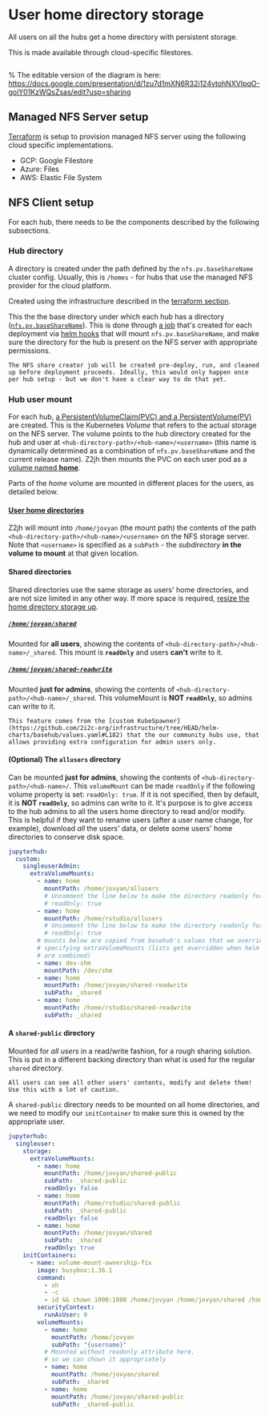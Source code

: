 # User home directory storage

All users on all the hubs get a home directory with persistent storage.

This is made available through cloud-specific filestores.

```{figure} ../../images/infrastructure-storage-layer.png
```

% The editable version of the diagram is here: https://docs.google.com/presentation/d/1zu7d1mXN6R32i124vtohNXVIpqO-goiY01KzWQsZsas/edit?usp=sharing

## Managed NFS Server setup

[Terraform](topic:terraform) is setup to provision managed NFS server using the following cloud specific implementations.

* GCP: Google Filestore
* Azure: Files
* AWS: Elastic File System

## NFS Client setup

For each hub, there needs to be the components described by the following subsections.

### Hub directory

A directory is created under the path defined by the `nfs.pv.baseShareName` cluster config.
Usually, this is `/homes` - for hubs that use the managed NFS provider for the cloud platform.

Created using the infrastructure described in the [terraform section](topic:terraform).


This the the base directory under which each hub has a directory ([`nfs.pv.baseShareName`](https://github.com/2i2c-org/infrastructure/tree/HEAD/helm-charts/basehub/values.yaml#L21)).
This is done through [a job](https://github.com/2i2c-org/infrastructure/tree/HEAD/helm-charts/basehub/templates/nfs-share-creator.yaml) that's created for each deployment via [helm hooks](https://helm.sh/docs/topics/charts_hooks/) that will mount `nfs.pv.baseShareName`, and make sure the directory for the hub is present on the NFS server with appropriate permissions.

  ```{note}
  The NFS share creator job will be created pre-deploy, run, and cleaned up before deployment proceeds. Ideally, this would only happen once per hub setup - but we don't have a clear way to do that yet.
  ```

### Hub user mount

For each hub, [a PersistentVolumeClaim(PVC) and a PersistentVolume(PV)](https://github.com/2i2c-org/infrastructure/tree/HEAD/helm-charts/basehub/templates/nfs.yaml) are created.
This is the Kubernetes *Volume* that refers to the actual storage on the NFS server.
The volume points to the hub directory created for the hub and user at `<hub-directory-path>/<hub-name>/<username>`
(this name is dynamically determined as a combination of `nfs.pv.baseShareName` and the current release name).
Z2jh then mounts the PVC on each user pod as a [volume named **home**](https://github.com/jupyterhub/zero-to-jupyterhub-k8s/tree/HEAD/jupyterhub/files/hub/jupyterhub_config.py#L277).

Parts of the *home* volume are mounted in different places for the users, as detailed below.

#### [User home directories](https://github.com/2i2c-org/infrastructure/blob/341b9408fc7a9a60ea81296d8a0e6eee85bd0498/helm-charts/basehub/values.yaml#L185-L187)

Z2jh will mount into `/home/jovyan` (the mount path) the contents of the path `<hub-directory-path>/<hub-name>/<username>` on the NFS storage server.
Note that `<username>` is specified as a `subPath` - the *subdirectory* **in the volume to mount** at that given location.

#### Shared directories

Shared directories use the same storage as users' home directories, and are
not size limited in any other way. If more space is required, [resize the
home directory storage up](https://infrastructure.2i2c.org/sre-guide/common-problems-solutions/#no-space-left-on-device-error).

##### [`/home/jovyan/shared`](https://github.com/2i2c-org/infrastructure/blob/341b9408fc7a9a60ea81296d8a0e6eee85bd0498/helm-charts/basehub/values.yaml#L271-L274)

Mounted for **all users**, showing the contents of `<hub-directory-path>/<hub-name>/_shared`.
This mount is **`readOnly`** and users **can't** write to it.

##### [`/home/jovyan/shared-readwrite`](https://github.com/2i2c-org/infrastructure/blob/341b9408fc7a9a60ea81296d8a0e6eee85bd0498/helm-charts/basehub/values.yaml#L66-L68)

Mounted **just for admins**, showing the contents of `<hub-directory-path>/<hub-name>/_shared`.
This volumeMount is **NOT `readOnly`**, so admins can write to it.

```{note}
This feature comes from the [custom KubeSpawner](https://github.com/2i2c-org/infrastructure/tree/HEAD/helm-charts/basehub/values.yaml#L182) that the our community hubs use, that allows providing extra configuration for admin users only.
```

#### (Optional) The `allusers` directory

Can be mounted **just for admins**, showing the contents of `<hub-directory-path>/<hub-name>/`.
This `volumeMount` can be made `readOnly` if the following volume property is set: `readOnly: true`.
If it is not specified, then by default, it is **NOT `readOnly`**, so admins can write to it.
It's purpose is to give access to the hub admins to all the users home directory to read and/or modify.
This is helpful if they want to rename users (after a user name change, for example), download
*all* the users' data, or delete some users' home directories to conserve disk space.

```yaml
jupyterhub:
  custom:
    singleuserAdmin:
      extraVolumeMounts:
        - name: home
          mountPath: /home/jovyan/allusers
          # Uncomment the line below to make the directory readonly for admins
          # readOnly: true
        - name: home
          mountPath: /home/rstudio/allusers
          # Uncomment the line below to make the directory readonly for admins
          # readOnly: true
        # mounts below are copied from basehub's values that we override by
        # specifying extraVolumeMounts (lists get overridden when helm values
        # are combined)
        - name: dev-shm
          mountPath: /dev/shm
        - name: home
          mountPath: /home/jovyan/shared-readwrite
          subPath: _shared
        - name: home
          mountPath: /home/rstudio/shared-readwrite
          subPath: _shared
```

#### A `shared-public` directory

Mounted for *all users* in a read/write fashion, for a rough sharing solution.
This is put in a different backing directory than what is used for the regular `shared` directory.

```{warning}
All users can see all other users' contents, modify and delete them!
Use this with a lot of caution.
```

A `shared-public` directory needs to be mounted on all home directories, and we need to modify our `initContainer` to make sure this is owned by the appropriate user.

```yaml
jupyterhub:
  singleuser:
    storage:
      extraVolumeMounts:
        - name: home
          mountPath: /home/jovyan/shared-public
          subPath: _shared-public
          readOnly: false
        - name: home
          mountPath: /home/rstudio/shared-public
          subPath: _shared-public
          readOnly: false
        - name: home
          mountPath: /home/jovyan/shared
          subPath: _shared
          readOnly: true
    initContainers:
      - name: volume-mount-ownership-fix
        image: busybox:1.36.1
        command:
          - sh
          - -c
          - id && chown 1000:1000 /home/jovyan /home/jovyan/shared /home/jovyan/shared-public && ls -lhd /home/jovyan
        securityContext:
          runAsUser: 0
        volumeMounts:
          - name: home
            mountPath: /home/jovyan
            subPath: "{username}"
          # Mounted without readonly attribute here,
          # so we can chown it appropriately
          - name: home
            mountPath: /home/jovyan/shared
            subPath: _shared
          - name: home
            mountPath: /home/jovyan/shared-public
            subPath: _shared-public
```
